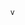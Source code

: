             v
 
                                                                                                                                                                                                                      
    
